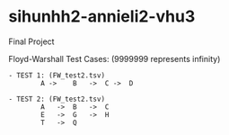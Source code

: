 # sihunhh2-annieli2-vhu3
Final Project

Floyd-Warshall Test Cases: (9999999 represents infinity)

    - TEST 1: (FW_test2.tsv)
            A ->	B	->  C ->  D

    - TEST 2: (FW_test2.tsv)
            A   ->  B   ->  C   
            E   ->  G   ->  H
            T   ->  Q

        
